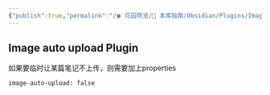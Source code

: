 ```yaml
---
{"publish":true,"permalink":"/🍀 花园导览/🧰 本库指南/Obsidian/Plugins/Image auto upload Plugin.md","created":"2024-05-11","modified":"2025-06-06","tags":["obsidian插件"],"cssclasses":""}
---
```



## Image auto upload Plugin

如果要临时让某篇笔记不上传，则需要加上properties
```
image-auto-upload: false
```
